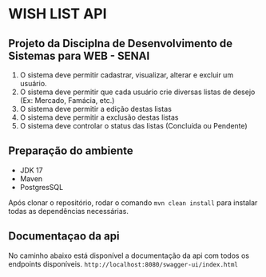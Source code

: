 # **WISH LIST API**


## **Projeto da Disciplna de Desenvolvimento de Sistemas para WEB - SENAI**

1. O sistema deve permitir cadastrar, visualizar, alterar e excluir um usuário.
2. O sistema deve permitir que cada usuário crie diversas listas de desejo (Ex: Mercado, Famácia, etc.)
3. O sistema deve permitir a edição destas listas
4. O sistema deve permitir a exclusão destas listas
5. O sistema deve controlar o status das listas (Concluída ou Pendente)

## Preparação do ambiente
* JDK 17
* Maven
* PostgresSQL

Após clonar o repositório, rodar o comando `mvn clean install` para instalar todas as dependências necessárias.

## **Documentaçao da api**

No caminho abaixo está disponível a documentação da api com todos os endpoints disponíveis.
`http://localhost:8080/swagger-ui/index.html`